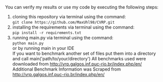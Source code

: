 You can verify my results or use my code by executing the following steps:
1. cloning this repository via terminal using the command:\
   ```git clone https://github.com/MaxUhl98/CVRP.git```
2. installing the requirements via terminal using the command:\
   ```pip install -r requirements.txt```
3. running main.py via terminal using the command:\
   ```python main.py```\
   or by running main in your IDE\
If you want to benchmark another set of files put them into a directory and call main('path/to/your/directory')
All benchmarks used were downloaded from http://vrp.galgos.inf.puc-rio.br/index.php/en/ \
Additional Benchmark Information was Scraped from http://vrp.galgos.inf.puc-rio.br/index.php/en/
